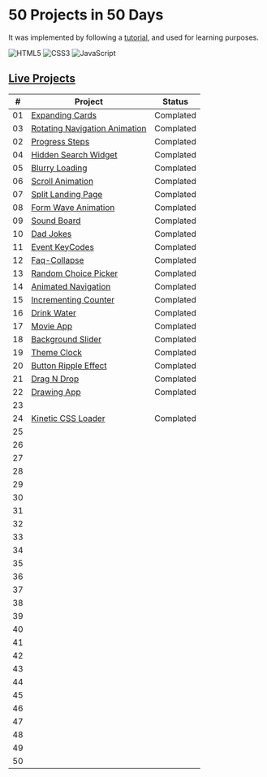 # 50 Projects in 50 Days

It was implemented by following a [tutorial](https://www.udemy.com/course/50-projects-50-days/), and used for learning purposes.

![HTML5](https://img.shields.io/badge/HTML5-E34F26?style=for-the-badge&logo=html5&logoColor=white) ![CSS3](https://img.shields.io/badge/CSS3-1572B6?style=for-the-badge&logo=css3&logoColor=white) ![JavaScript](https://img.shields.io/badge/JavaScript-F7DF1E?style=for-the-badge&logo=javascript&logoColor=black)

## [Live Projects](https://live-50-projects-in-50-days.vercel.app/)

|  #  | Project                                                                                                                           | Status    |
| :-: | --------------------------------------------------------------------------------------------------------------------------------- | --------- |
| 01  | [Expanding Cards](https://github.com/batuhan-kaya/50_Projects_in_50_Days/tree/main/Projects/01-Expanding-Cards)                   | Complated |
| 03  | [Rotating Navigation Animation](https://github.com/batuhan-kaya/50_Projects_in_50_Days/tree/main/Projects/03-Rotating-Navigation) | Complated |
| 02  | [Progress Steps](https://github.com/batuhan-kaya/50_Projects_in_50_Days/tree/main/Projects/02-Progress-Steps)                     | Complated |
| 04  | [Hidden Search Widget](https://github.com/batuhan-kaya/50_Projects_in_50_Days/tree/main/Projects/04-Hidden-Search-Widget)         | Complated |
| 05  | [Blurry Loading](https://github.com/batuhan-kaya/50_Projects_in_50_Days/tree/main/Projects/05-Blurry-Loading)                     | Complated |
| 06  | [Scroll Animation](https://github.com/batuhan-kaya/50_Projects_in_50_Days/tree/main/Projects/06-Scroll-Animation)                 | Complated |
| 07  | [Split Landing Page](https://github.com/batuhan-kaya/50_Projects_in_50_Days/tree/main/Projects/07-Split-Landing-Page)             | Complated |
| 08  | [Form Wave Animation](https://github.com/batuhan-kaya/50_Projects_in_50_Days/tree/main/Projects/08-Form-Wave-Animation)           | Complated |
| 09  | [Sound Board](https://github.com/batuhan-kaya/50_Projects_in_50_Days/tree/main/Projects/09-Sound-Board)                           | Complated |
| 10  | [Dad Jokes](https://github.com/batuhan-kaya/50_Projects_in_50_Days/tree/main/Projects/10-Dad-Jokes)                               | Complated |
| 11  | [Event KeyCodes](https://github.com/batuhan-kaya/50_Projects_in_50_Days/tree/main/Projects/11-Event-KeyCodes)                     | Complated |
| 12  | [Faq-Collapse](https://github.com/batuhan-kaya/50_Projects_in_50_Days/tree/main/Projects/12-Faq-Collapse)                         | Complated |
| 13  | [Random Choice Picker](https://github.com/batuhan-kaya/50_Projects_in_50_Days/tree/main/Projects/13-Random-Choice-Picker)         | Complated |
| 14  | [Animated Navigation](https://github.com/batuhan-kaya/50_Projects_in_50_Days/tree/main/Projects/14-Animated-Navigation)           | Complated |
| 15  | [Incrementing Counter](https://github.com/batuhan-kaya/50_Projects_in_50_Days/tree/main/Projects/15-Incrementing-Counter)         | Complated |
| 16  | [Drink Water](https://github.com/batuhan-kaya/50_Projects_in_50_Days/tree/main/Projects/16-Drink-Water)                           | Complated |
| 17  | [Movie App](https://github.com/batuhan-kaya/50_Projects_in_50_Days/tree/main/Projects/17-Movie-App)                               | Complated |
| 18  | [Background Slider](https://github.com/batuhan-kaya/50_Projects_in_50_Days/tree/main/Projects/18-Background-Slider)               | Complated |
| 19  | [Theme Clock](https://github.com/batuhan-kaya/50_Projects_in_50_Days/tree/main/Projects/19-Theme-Clock)                           | Complated |
| 20  | [Button Ripple Effect](https://github.com/batuhan-kaya/50_Projects_in_50_Days/tree/main/Projects/20-Button-Ripple-Effect)         | Complated |
| 21  | [Drag N Drop](https://github.com/batuhan-kaya/50_Projects_in_50_Days/tree/main/Projects/21-Drag-N-Drop)                           | Complated |
| 22  | [Drawing App](https://github.com/batuhan-kaya/50_Projects_in_50_Days/tree/main/Projects/22-Drawing-App)                           | Complated |
| 23  |                                                                                                                                   |           |
| 24  | [Kinetic CSS Loader](https://github.com/batuhan-kaya/50_Projects_in_50_Days/tree/main/Projects/24-Kinetic-CSS-Loader)             | Complated |
| 25  |                                                                                                                                   |           |
| 26  |                                                                                                                                   |           |
| 27  |                                                                                                                                   |           |
| 28  |                                                                                                                                   |           |
| 29  |                                                                                                                                   |           |
| 30  |                                                                                                                                   |           |
| 31  |                                                                                                                                   |           |
| 32  |                                                                                                                                   |           |
| 33  |                                                                                                                                   |           |
| 34  |                                                                                                                                   |           |
| 35  |                                                                                                                                   |           |
| 36  |                                                                                                                                   |           |
| 37  |                                                                                                                                   |           |
| 38  |                                                                                                                                   |           |
| 39  |                                                                                                                                   |           |
| 40  |                                                                                                                                   |           |
| 41  |                                                                                                                                   |           |
| 42  |                                                                                                                                   |           |
| 43  |                                                                                                                                   |           |
| 44  |                                                                                                                                   |           |
| 45  |                                                                                                                                   |           |
| 46  |                                                                                                                                   |           |
| 47  |                                                                                                                                   |           |
| 48  |                                                                                                                                   |           |
| 49  |                                                                                                                                   |           |
| 50  |                                                                                                                                   |           |
